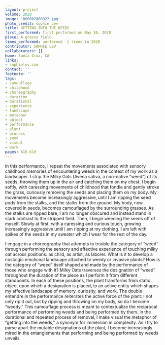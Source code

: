 ```yaml
---
layout: project
volume: 2020
image: '000002080022.jpg'
photo_credit: sophie Lev
title: GETTING INTO THE WEEDS
first_performed: first performed on May 16, 2020
place: A grassy field
times_performed: performed -1 times in 2020
contributor: SOPHIE LEV
collaborators: []
home: Santa Cruz, CA
links:
- sophielev.com
contact: ''
footnote: ''
tags:
- camouflage
- childhood
- choreography
- duration
- durational
- experience
- landscape
- metaphor
- object
- performance
- plant
- process
- seed
- visual
- work
pages: 618-619
---
```

In this performance, I repeat the movements associated with sensory childhood memories of encountering weeds in the context of my work as a landscaper. I strip the Milky Oats (Avena sativa, a non-native “weed”) of its seeds, throwing them up in the air and catching them on my chest. I begin softly, with caressing movements of childhood that fondle and gently stroke the grass, curiously removing the seeds and placing them on my body. My movements become increasingly aggressive, until I am ripping the seed pods from the stalks, and the stalks from the ground. My body, now covered in seeds, becomes camouflaged by the surrounding grasses. As the stalks are ripped bare, I am no longer obscured and instead stand in stark contrast to the stripped field. Then, I begin weeding the seeds off of myself. Slowly at first, with a caressing and curious touch, growing increasingly aggressive until I am ripping at my clothing. I am left with spikes of the seeds in my sweater which I wear for the rest of the day.

I engage in a choreography that attempts to trouble the category of “weed” through performing the sensory and affective experience of touching milky oat across positions: as child, as artist, as laborer. What is it to develop a nostalgic emotional landscape attached to weedy or invasive plants? How is the category of “weed” itself shaped and made by the performance of those who engage with it? Milky Oats traverses the designation of “weed” throughout the duration of the piece as I perform it from different standpoints. In each of these positions, the plant transforms from static object upon which a designation is placed, to an active entity which shapes my affective landscape of memory, curiosity, and work. The double entendre in the performance reiterates the active force of the plant: I not only rip it out, but by ripping and throwing on my body, so do I become “weedy.” This camouflage process is meant to contextualize the reciprocal performance of performing weeds and being performed by them. In the durational and repeated process of removal, I make visual the metaphor of “getting into the weeds,” a synonym for immersion in complexity. As I try to parse apart the mutable designations of the plant, I become increasingly mired in the entanglements that performing and being performed by weeds unveils.